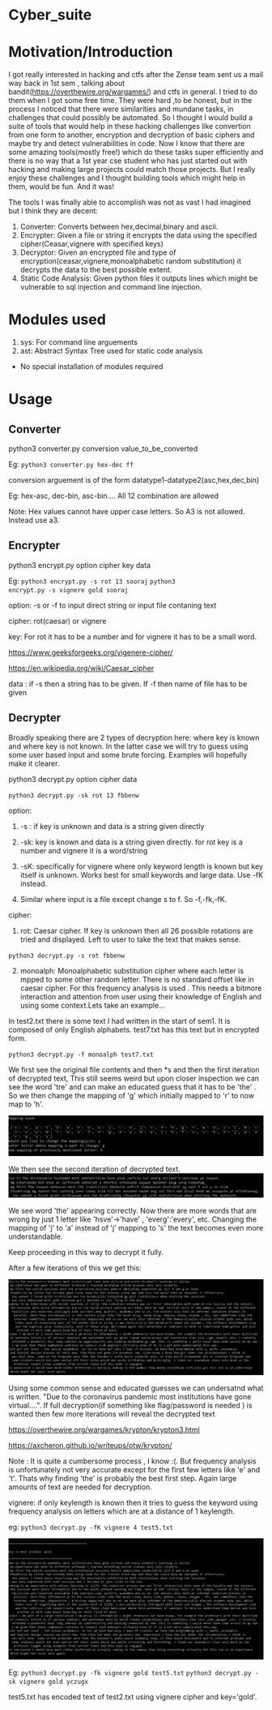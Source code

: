 # Cyber_suite

# Motivation/Introduction

I got really interested in hacking and ctfs after the Zense team sent us a mail way back in 1st sem , talking about bandit(https://overthewire.org/wargames/) and ctfs in general. I tried to do them when I got some free time. They were hard ,to be honest, but in the process I noticed that there were similarities and mundane tasks, in challenges that could possibly be automated. So I thought I would build a suite of tools that would help in these hacking challenges like convertion from one form to another, encryption and decryption of basic ciphers and maybe try and detect vulnerabilities in code. Now I know that there are some amazing tools(mostly free!) which do these tasks super efficiently and there is no way that a 1st year cse student who has just started out with hacking and making large projects could match those projects. But I really enjoy these challenges and I thought building tools which might help in them, would be fun. And it was! 

The tools I was finally able to accomplish was not as vast I had imagined but I think they are decent:
1. Converter: Converts between hex,decimal,binary and ascii.
2. Encrypter: Given a file or string it encrypts the data using the specified cipher(Ceasar,vignere with specified keys)
3. Decryptor: Given an encrypted file and type of encryption(ceasar,vignere,monoalphabetic random substitution) it decrypts the data to the best possible extent.
4. Static Code Analysis: Given python files it outputs lines which might be vulnerable to sql injection and command line injection.

# Modules used
1. sys: For command line arguements
2. ast: Abstract Syntax Tree used for static code analysis
* No special installation of modules required

# Usage

## Converter

python3 converter.py conversion value_to_be_converted

Eg:
<code>python3 converter.py hex-dec ff</code>


conversion arguement is of the form datatype1-datatype2(asc,hex,dec,bin)

Eg: hex-asc, dec-bin, asc-bin.... All 12 combination are allowed

Note: Hex values cannot have upper case letters. So A3 is not allowed. Instead use a3.


## Encrypter

python3 encrypt.py option cipher key data

Eg:
<code>python3 encrypt.py -s rot 13 sooraj</code>
<code>python3 encrypt.py -s vignere gold sooraj</code>

option: -s or -f to input direct string or input file contaning text

cipher: rot(caesar) or vignere

key: For rot it has to be a number and for vignere it has to be a small word.

https://www.geeksforgeeks.org/vigenere-cipher/

https://en.wikipedia.org/wiki/Caesar_cipher


data : if -s then a string has to be given. If -f then name of file has to be given


## Decrypter

Broadly speaking there are 2 types of decryption here: where key is known and where key is not known. In the latter case we will try to guess using some user based input and some brute forcing. Examples will hopefully make it clearer.

python3 decrypt.py option cipher data

<code>python3 decrypt.py -sk rot 13 fbbenw</code>

option: 
1. -s : if key is unknown and data is a string given directly
2. -sk: key is known and data is a string given directly. for rot key is a number and vignere it is a word/string
3. -sK: specifically for vignere where only keyword length is known but key itself is unknown. Works best for small keywords and large data. Use -fK instead.

4. Similar where input is a file except change s to f. So -f,-fk,-fK.

cipher:
1. rot: Caesar cipher. If key is unknown then all 26 possible rotations are tried and displayed. Left to user to take the text that makes sense.

<code>python3 decrypt.py -s rot fbbenw</code>

2. monoalph: Monoalphabetic substitution cipher where each letter is mpped to some other random letter. There is no standard offset like in caesar cipher. For this frequency analysis is used . This needs a bitmore interaction and attention from user using their knowledge of English and using some context.Lets take an example...

In test2.txt there is some text I had written in the start of sem1. It is composed of only English alphabets. test7.txt has this text but in  encrypted form.

<code>python3 decrypt.py -f monoalph test7.txt</code>

We first see the original file contents and then *s  and then the first iteration of decrypted text, This still seems weird but upon closer inspection we can see the word 'tre' and can make an educated guess that it has to be 'the' . So we then change the mapping of 'g' which initially mapped to 'r' to now map to 'h'.

![Alt text](./Cybersuite1.PNG?raw=true "Change mapping in monoalphabetic substitution")


We then see the second iteration of decrypted text. 
![Alt text](./Cybersuite2.PNG?raw=true "2nd iteration")

We see word 'the' appearing correctly. Now there are more words that are wrong by just 1 letter like 'hsve'->'have' , 'everg':'every', etc. 
Changing the mapping of 'j' to 'a' instead of 'j' mapping to 's' the text becomes even more understandable.

Keep proceeding in this way to decrypt it fully.

After a few iterations of this we get this:

![Alt text](./Cybersuite3.PNG?raw=true "After few iterations")

Using some common sense and educated guesses we can undersatnd what is written. 
"Due to the coronavirus pandemic most institutions have gone virtual....". If full decryption(if something like flag/password is needed ) is wanted then few more iterations will reveal the decrypted text

https://overthewire.org/wargames/krypton/krypton3.html

https://axcheron.github.io/writeups/otw/krypton/

Note : It is quite a cumbersome process , I know :(. But frequency analysis is unfortunately not very accurate except for the first few letters like 'e' and 't'. Thats why finding 'the' is probably the best first step. Again large amounts of text are needed for decryption.


vignere: if only keylength is known then it tries to guess the keyword using frequency analysis on letters which are at a distance of 1 keylength.

eg: <code>python3 decrypt.py -fK vignere 4 test5.txt</code>

![Alt text](./Cybersuite4.PNG?raw=true "Decrypted vignere")

Eg: <code>python3 decrypt.py -fk vignere gold test5.txt</code>
    <code>python3 decrypt.py -sk vignere gold yczugx</code>






























test5.txt has encoded text of test2.txt using vignere cipher and key='gold'. 



